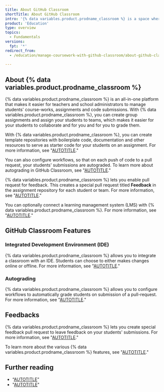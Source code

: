```yaml
---
title: About GitHub Classroom
shortTitle: About GitHub Classroom 
intro: '{% data variables.product.prodname_classroom %} is a space where teachers, organizations or school administrators can create assignments, collaborate with teaching assistants, and invite students in a single course.'
product: 'Education'
type: overview
topics: 
  - Fundamentals
versions:
  fpt: '*'
redirect_from:
  - /education/manage-coursework-with-github-classroom/about-github-classroom
   
---
```



## About {% data variables.product.prodname_classroom %}

{% data variables.product.prodname_classroom %} is an all-in-one platform that makes it easier for teachers and school administrators to manage students' course-works, assignments and code submissions. With {% data variables.product.prodname_classroom %}, you can create group assignments and assign your students to teams, which makes it easier for your students to collaborate and for you and for you to grade them.

With {% data variables.product.prodname_classroom %}, you can create template repositories with boilerplate code, documentation and other resources to serve as starter code for your students  on an assignment. For more information, see "[AUTOTITLE](/education/manage-coursework-with-github-classroom/teach-with-github-classroom/create-an-assignment-from-a-template-repository.md)."

You can also configure workflows, so that on each push of code to a pull request, your students' submissions are autograded. To learn more about autograding in GitHub Classroom, see "[AUTOTITLE](/education/manage-coursework-with-github-classroom/teach-with-github-classroom/use-autograding.md)."

{% data variables.product.prodname_classroom %} lets you enable pull request for feedback. This creates a special pull request titled **Feedback** in the assignment repository for each student or team. For more information, see "[AUTOTITLE](/education/manage-coursework-with-github-classroom/teach-with-github-classroom/leave-feedback-with-pull-requests.md)."

You can optionally connect a learning management system (LMS) with {% data variables.product.prodname_classroom %}. For more information, see "[AUTOTITLE](/education/manage-coursework-with-github-classroom/teach-with-github-classroom/connect-a-learning-management-system-course-to-a-classroom.md)."


## GitHub Classroom Features 

### Integrated Development Environment (IDE)

{% data variables.product.prodname_classroom %} allows you to integrate a classroom with an IDE. Students can choose to either makes changes online or offline. For more information, see "[AUTOTITLE](/education/manage-coursework-with-github-classroom/integrate-github-classroom-with-an-ide)."

### Autograding

{% data variables.product.prodname_classroom %} allows you to configure workflows to automatically grade students on submission of a pull-request. For more information, see "[AUTOTITLE](/education/manage-coursework-with-github-classroom/teach-with-github-classroom/use-autograding.md)."

## Feedbacks

{% data variables.product.prodname_classroom %} lets you create special feedback pull request to leave feedback on your students' submissions. For more information, see "[AUTOTITLE](education/manage-coursework-with-github-classroom/teach-with-github-classroom/leave-feedback-with-pull-requests.md)."

To learn more about the various {% data variables.product.prodname_classroom %} features, see "[AUTOTITLE](/education/manage-coursework-with-github-classroom/get-started-with-github-classroom/glossary.md)."


## Further reading 

- “[AUTOTITLE](https://docs.github.com/en/education/manage-coursework-with-github-classroom/get-started-with-github-classroom/basics-of-setting-up-github-classroom)”
- "[AUTOTITLE](/education/manage-coursework-with-github-classroom/get-started-with-github-classroom/glossary.md)"
